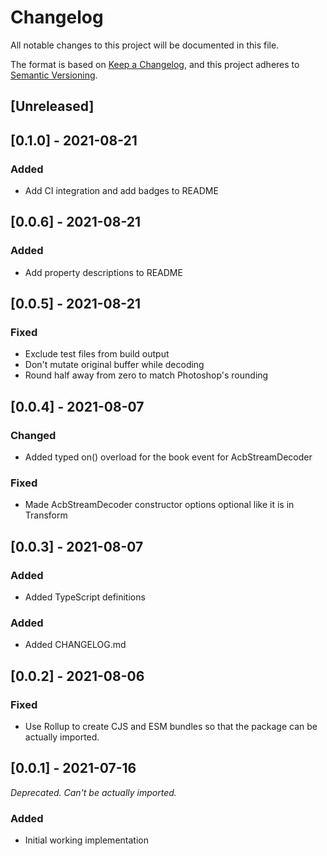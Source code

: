 # Changelog

All notable changes to this project will be documented in this file.

The format is based on [Keep a Changelog](https://keepachangelog.com/en/1.0.0/),
and this project adheres to [Semantic Versioning](https://semver.org/spec/v2.0.0.html).

## [Unreleased]

## [0.1.0] - 2021-08-21

### Added

- Add CI integration and add badges to README

## [0.0.6] - 2021-08-21

### Added

- Add property descriptions to README

## [0.0.5] - 2021-08-21

### Fixed

- Exclude test files from build output
- Don't mutate original buffer while decoding
- Round half away from zero to match Photoshop's rounding

## [0.0.4] - 2021-08-07

### Changed

- Added typed on() overload for the book event for AcbStreamDecoder

### Fixed

- Made AcbStreamDecoder constructor options optional like it is in Transform

## [0.0.3] - 2021-08-07

### Added

- Added TypeScript definitions

### Added

- Added CHANGELOG.md

## [0.0.2] - 2021-08-06

### Fixed

- Use Rollup to create CJS and ESM bundles so that the package can be actually imported.

## [0.0.1] - 2021-07-16

_Deprecated. Can't be actually imported._

### Added

- Initial working implementation
